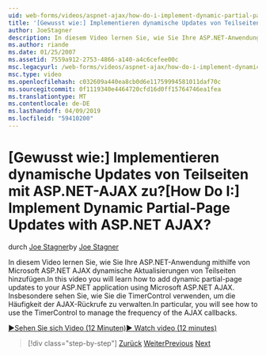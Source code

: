 ```yaml
---
uid: web-forms/videos/aspnet-ajax/how-do-i-implement-dynamic-partial-page-updates-with-aspnet-ajax
title: '[Gewusst wie:] Implementieren dynamische Updates von Teilseiten mit ASP.NET-AJAX zu? | Microsoft-Dokumentation'
author: JoeStagner
description: In diesem Video lernen Sie, wie Sie Ihre ASP.NET-Anwendung mithilfe von Microsoft ASP.NET AJAX dynamische Aktualisierungen von Teilseiten hinzufügen. Insbesondere wird wie angezeigt...
ms.author: riande
ms.date: 01/25/2007
ms.assetid: 7559a912-2753-4866-a140-a4c6cefee00c
msc.legacyurl: /web-forms/videos/aspnet-ajax/how-do-i-implement-dynamic-partial-page-updates-with-aspnet-ajax
msc.type: video
ms.openlocfilehash: c032609a440ea8cb0d6e11759994581011daf70c
ms.sourcegitcommit: 0f1119340e4464720cfd16d0ff15764746ea1fea
ms.translationtype: MT
ms.contentlocale: de-DE
ms.lasthandoff: 04/09/2019
ms.locfileid: "59410200"
---
```

# <a name="how-do-i-implement-dynamic-partial-page-updates-with-aspnet-ajax"></a><span data-ttu-id="80306-105">[Gewusst wie:] Implementieren dynamische Updates von Teilseiten mit ASP.NET-AJAX zu?</span><span class="sxs-lookup"><span data-stu-id="80306-105">[How Do I:] Implement Dynamic Partial-Page Updates with ASP.NET AJAX?</span></span>

<span data-ttu-id="80306-106">durch [Joe Stagner](https://github.com/JoeStagner)</span><span class="sxs-lookup"><span data-stu-id="80306-106">by [Joe Stagner](https://github.com/JoeStagner)</span></span>

<span data-ttu-id="80306-107">In diesem Video lernen Sie, wie Sie Ihre ASP.NET-Anwendung mithilfe von Microsoft ASP.NET AJAX dynamische Aktualisierungen von Teilseiten hinzufügen.</span><span class="sxs-lookup"><span data-stu-id="80306-107">In this video you will learn how to add dynamic partial-page updates to your ASP.NET application using Microsoft ASP.NET AJAX.</span></span> <span data-ttu-id="80306-108">Insbesondere sehen Sie, wie Sie die TimerControl verwenden, um die Häufigkeit der AJAX-Rückrufe zu verwalten.</span><span class="sxs-lookup"><span data-stu-id="80306-108">In particular, you will see how to use the TimerControl to manage the frequency of the AJAX callbacks.</span></span>

[<span data-ttu-id="80306-109">&#9654;Sehen Sie sich Video (12 Minuten)</span><span class="sxs-lookup"><span data-stu-id="80306-109">&#9654; Watch video (12 minutes)</span></span>](https://channel9.msdn.com/Blogs/ASP-NET-Site-Videos/how-do-i-implement-dynamic-partial-page-updates-with-aspnet-ajax)

> [!div class="step-by-step"]
> <span data-ttu-id="80306-110">[Zurück](how-do-i-get-started-with-aspnet-ajax.md)
> [Weiter](how-do-i-make-client-side-network-callbacks-with-aspnet-ajax.md)</span><span class="sxs-lookup"><span data-stu-id="80306-110">[Previous](how-do-i-get-started-with-aspnet-ajax.md)
[Next](how-do-i-make-client-side-network-callbacks-with-aspnet-ajax.md)</span></span>
